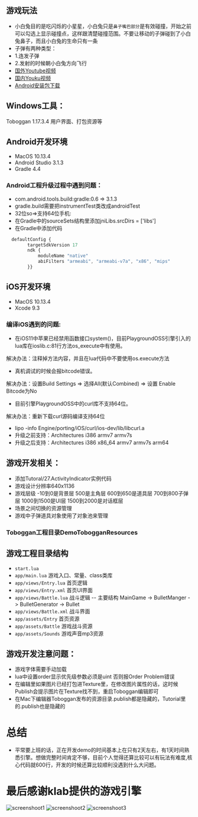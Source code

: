 ## 游戏玩法
 - 小白兔目的是吃闪烁的小星星，小白兔只是`鼻子嘴巴部分`是有效碰撞，开始之前可以勾选上显示碰撞点，这样跟清楚碰撞范围。不要让移动的子弹碰到了小白兔鼻子，而且小白兔的生命只有一条
 - 子弹有两种类型：
  - 1.连发子弹 
  - 2.发射的时候朝小白兔方向飞行
 - [国外Youtube视频](https://youtu.be/kdawbOblTCU)
 - [国内Youku视频](https://v.youku.com/v_show/id_XMzY3Mjg0MDI0NA==.html?spm=a2h3j.8428770.3416059.1)
 - [Android安装包下载](https://github.com/11lin/PlaygroundOSS/blob/master/DemoRabbit/GameEngine-android-debug.apk) 



## Windows工具：
Toboggan 1.17.3.4 用户界面、打包资源等

## Android开发环境
* MacOS 10.13.4
* Android Studio 3.1.3
* Gradle 4.4

### Android工程升级过程中遇到问题：

 - com.android.tools.build:gradle:0.6 => 3.1.3
 - gradle.build需要把instrumentTest类改成androidTest
 - 32位so=>支持64位手机:
  - 在Gradle中的sourceSets结构里添加jniLibs.srcDirs = ['libs']
  - 在Gradle中添加代码
```javascript
  defaultConfig {
        targetSdkVersion 17
        ndk {
            moduleName "native"
            abiFilters "armeabi", "armeabi-v7a", "x86", "mips"
        }}
```

## iOS开发环境
 * MacOS 10.13.4
 * Xcode 9.3

### 编译iOS遇到的问题:
 * 在iOS11中苹果已经禁用函数接口system()，目前PlaygroundOSS引擎引入的lua库在ioslib.c:81行方法os_execute中有使用。

 解决办法：注释掉方法内容，并且在lua代码中不要使用os.execute方法
 * 真机调试的时候会报bitcode错误。
 
 解决办法：设置Build Settings => 选择All(默认Combined) => 设置 Enable Bitcode为No
 * 目前引擎PlaygroundOSS中的curl库不支持64位。

 解决办法：重新下载curl源码编译支持64位
  * lipo -info Engine/porting/iOS/curl/ios-dev/lib/libcurl.a
  * 升级之前支持：Architectures i386 armv7 armv7s
  * 升级之后支持：Architectures i386 x86_64 armv7 armv7s arm64

## 游戏开发相关：
 * 添加Tutoral/27.ActivityIndicator实例代码
 * 游戏设计分辨率640x1136
 * 游戏层级 -10到0是背景层 500是主角层 600到650是道具层 700到800子弹层 1000到1500是UI层 1500到2000是对话框层
 * 场景之间切换的资源管理
 * 游戏中子弹道具对象使用了对象池来管理

### Toboggan工程目录DemoTobogganResources
## 游戏工程目录结构
 * `start.lua`
 * `app/main.lua` 游戏入口、常量、class类库
 * `app/views/Entry.lua` 首页逻辑
 * `app/views/Entry.xml` 首页UI界面
 * `app/views/Battle.lua` 战斗逻辑 -- 主要结构 MainGame -> BulletManger -> BulletGenerator -> Bullet
 * `app/views/Battle.xml` 战斗界面
 * `app/assets/Entry` 首页资源
 * `app/assets/Battle` 游戏战斗资源
 * `app/assets/Sounds` 游戏声音mp3资源

## 游戏开发注意问题：
 * 游戏字体需要手动加载
 * lua中设置order显示优先级参数必须是uint 否则报Order Problem错误
 * 在编辑里如果图片已经打包进Texture里，在修改图片属性的话，这时候Publish会提示图片在Texture找不到，重启Toboggan编辑即可
 * 在Mac下编辑器Toboggan发布的资源目录.publish都是隐藏的，Tutorial里的.publish也是隐藏的
  
# 总结
 * 平常要上班的话，正在开发demo的时间基本上在只有2天左右，有1天时间熟悉引擎。想做完整时间肯定不够，目前个人觉得还算比较可以有玩法有难度,核心代码就600行，开发的时候还算比较顺利没遇到什么大问题。

# 最后感谢klab提供的游戏引擎

![screenshoot1](https://raw.githubusercontent.com/11lin/PlaygroundOSS/master/DemoRabbit/screenshoot1.jpg)
![screenshoot2](https://raw.githubusercontent.com/11lin/PlaygroundOSS/master/DemoRabbit/screenshoot2.jpg)
![screenshoot3](https://raw.githubusercontent.com/11lin/PlaygroundOSS/master/DemoRabbit/screenshoot3.jpg)